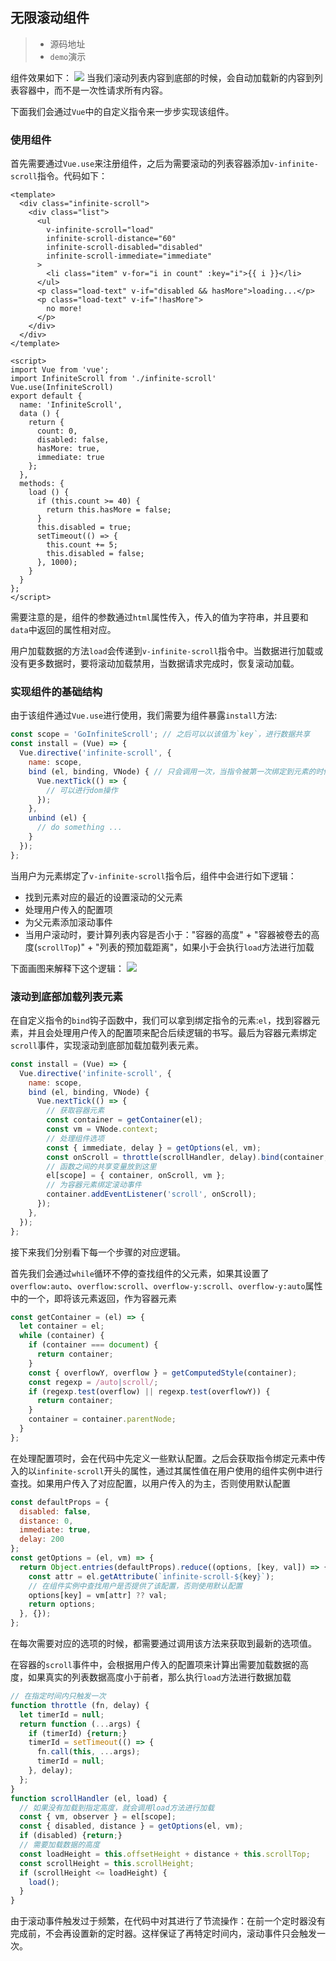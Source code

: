 ## 无限滚动组件
> * 源码地址
> * `demo`演示

组件效果如下：
![](https://raw.githubusercontent.com/wangkaiwd/drawing-bed/master/2020-11-25-11%3A32.gif)
当我们滚动列表内容到底部的时候，会自动加载新的内容到列表容器中，而不是一次性请求所有内容。

下面我们会通过`Vue`中的自定义指令来一步步实现该组件。

### 使用组件
首先需要通过`Vue.use`来注册组件，之后为需要滚动的列表容器添加`v-infinite-scroll`指令。代码如下：
```vue
<template>
  <div class="infinite-scroll">
    <div class="list">
      <ul
        v-infinite-scroll="load"
        infinite-scroll-distance="60"
        infinite-scroll-disabled="disabled"
        infinite-scroll-immediate="immediate"
      >
        <li class="item" v-for="i in count" :key="i">{{ i }}</li>
      </ul>
      <p class="load-text" v-if="disabled && hasMore">loading...</p>
      <p class="load-text" v-if="!hasMore">
        no more!
      </p>
    </div>
  </div>
</template>

<script>
import Vue from 'vue';
import InfiniteScroll from './infinite-scroll'
Vue.use(InfiniteScroll)
export default {
  name: 'InfiniteScroll',
  data () {
    return {
      count: 0,
      disabled: false,
      hasMore: true,
      immediate: true
    };
  },
  methods: {
    load () {
      if (this.count >= 40) {
        return this.hasMore = false;
      }
      this.disabled = true;
      setTimeout(() => {
        this.count += 5;
        this.disabled = false;
      }, 1000);
    }
  }
};
</script>
```
需要注意的是，组件的参数通过`html`属性传入，传入的值为字符串，并且要和`data`中返回的属性相对应。

用户加载数据的方法`load`会传递到`v-infinite-scroll`指令中。当数据进行加载或没有更多数据时，要将滚动加载禁用，当数据请求完成时，恢复滚动加载。

### 实现组件的基础结构
由于该组件通过`Vue.use`进行使用，我们需要为组件暴露`install`方法: 
```javascript
const scope = 'GoInfiniteScroll'; // 之后可以以该值为`key`，进行数据共享 
const install = (Vue) => {
  Vue.directive('infinite-scroll', {
    name: scope,
    bind (el, binding, VNode) { // 只会调用一次，当指令被第一次绑定到元素的时候调用。在这里你可以做一次性的初始化设置工作 
      Vue.nextTick(() => {
        // 可以进行dom操作
      });
    },
    unbind (el) {
      // do something ...
    }
  });
};
```

当用户为元素绑定了`v-infinite-scroll`指令后，组件中会进行如下逻辑：
* 找到元素对应的最近的设置滚动的父元素
* 处理用户传入的配置项
* 为父元素添加滚动事件
* 当用户滚动时，要计算列表内容是否小于："容器的高度" + "容器被卷去的高度(`scrollTop`)" + "列表的预加载距离"，如果小于会执行`load`方法进行加载

下面画图来解释下这个逻辑：
![](https://raw.githubusercontent.com/wangkaiwd/drawing-bed/master/20201125144455.png)

### 滚动到底部加载列表元素
在自定义指令的`bind`钩子函数中，我们可以拿到绑定指令的元素:`el`，找到容器元素，并且会处理用户传入的配置项来配合后续逻辑的书写。最后为容器元素绑定`scroll`事件，实现滚动到底部加载加载列表元素。
```javascript
const install = (Vue) => {
  Vue.directive('infinite-scroll', {
    name: scope,
    bind (el, binding, VNode) { 
      Vue.nextTick(() => {
        // 获取容器元素
        const container = getContainer(el);
        const vm = VNode.context;
        // 处理组件选项
        const { immediate, delay } = getOptions(el, vm);
        const onScroll = throttle(scrollHandler, delay).bind(container, el, binding.value);
        // 函数之间的共享变量放到这里
        el[scope] = { container, onScroll, vm };
        // 为容器元素绑定滚动事件
        container.addEventListener('scroll', onScroll);
      });
    },
  });
};
```

接下来我们分别看下每一个步骤的对应逻辑。

首先我们会通过`while`循环不停的查找组件的父元素，如果其设置了`overflow:auto`、`overflow:scroll`、`overflow-y:scroll`、`overflow-y:auto`属性中的一个，即将该元素返回，作为容器元素
```javascript
const getContainer = (el) => {
  let container = el;
  while (container) {
    if (container === document) {
      return container;
    }
    const { overflowY, overflow } = getComputedStyle(container);
    const regexp = /auto|scroll/;
    if (regexp.test(overflow) || regexp.test(overflowY)) {
      return container;
    }
    container = container.parentNode;
  }
};
```

在处理配置项时，会在代码中先定义一些默认配置。之后会获取指令绑定元素中传入的以`infinite-scroll`开头的属性，通过其属性值在用户使用的组件实例中进行查找。如果用户传入了对应配置，以用户传入的为主，否则使用默认配置
```javascript
const defaultProps = {
  disabled: false,
  distance: 0,
  immediate: true,
  delay: 200
};
const getOptions = (el, vm) => {
  return Object.entries(defaultProps).reduce((options, [key, val]) => {
    const attr = el.getAttribute(`infinite-scroll-${key}`);
    // 在组件实例中查找用户是否提供了该配置，否则使用默认配置
    options[key] = vm[attr] ?? val;
    return options;
  }, {});
};
```
在每次需要对应的选项的时候，都需要通过调用该方法来获取到最新的选项值。

在容器的`scroll`事件中，会根据用户传入的配置项来计算出需要加载数据的高度，如果真实的列表数据高度小于前者，那么执行`load`方法进行数据加载
```javascript
// 在指定时间内只触发一次
function throttle (fn, delay) {
  let timerId = null;
  return function (...args) {
    if (timerId) {return;}
    timerId = setTimeout(() => {
      fn.call(this, ...args);
      timerId = null;
    }, delay);
  };
}
function scrollHandler (el, load) {
  // 如果没有加载到指定高度，就会调用load方法进行加载
  const { vm, observer } = el[scope];
  const { disabled, distance } = getOptions(el, vm);
  if (disabled) {return;}
  // 需要加载数据的高度
  const loadHeight = this.offsetHeight + distance + this.scrollTop;
  const scrollHeight = this.scrollHeight;
  if (scrollHeight <= loadHeight) {
    load();
  }
}
```
由于滚动事件触发过于频繁，在代码中对其进行了节流操作：在前一个定时器没有完成前，不会再设置新的定时器。这样保证了再特定时间内，滚动事件只会触发一次。
